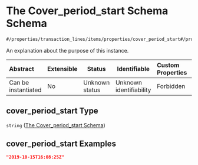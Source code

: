 # The Cover_period_start Schema Schema

```txt
#/properties/transaction_lines/items/properties/cover_period_start#/properties/transaction_lines/items/properties/cover_period_start
```

An explanation about the purpose of this instance.


| Abstract            | Extensible | Status         | Identifiable            | Custom Properties | Additional Properties | Access Restrictions | Defined In                                                                           |
| :------------------ | ---------- | -------------- | ----------------------- | :---------------- | --------------------- | ------------------- | ------------------------------------------------------------------------------------ |
| Can be instantiated | No         | Unknown status | Unknown identifiability | Forbidden         | Allowed               | none                | [quote_schema.schema.json\*](../out/quote_schema.schema.json "open original schema") |

## cover_period_start Type

`string` ([The Cover_period_start Schema](quote_schema-properties-the-transaction_lines-schema-the-items-schema-properties-the-cover_period_start-schema.md))

## cover_period_start Examples

```json
"2019-10-15T16:08:25Z"
```
